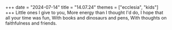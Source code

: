 +++
date = "2024-07-14"
title = "14.07.24"
themes = ["ecclesia", "kids"]
+++
Little ones I give to you,
More energy than I thought I'd do,
I hope that all your time was fun,
With books and dinosaurs and pens,
With thoughts on faithfulness and friends.
